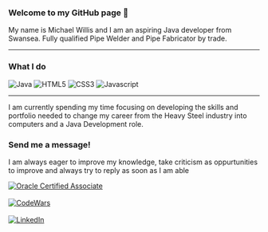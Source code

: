 ### Welcome to my GitHub page 👋

My name is Michael Willis and I am an aspiring Java developer from Swansea. Fully qualified Pipe Welder and Pipe Fabricator by trade.

---

### What I do

<P>
<img alt="Java" src="https://img.shields.io/badge/Java-007396?logo=java&logoColor=white&style=for-the-badge" />
<img alt="HTML5" src="https://img.shields.io/badge/HTML5-E34F26?logo=html5&logoColor=white&style=for-the-badge" />
<img alt="CSS3" src="https://img.shields.io/badge/CSS3-1572B6?logo=css3&logoColor=white&style=for-the-badge" />
<img alt="Javascript" src="https://img.shields.io/badge/Javascript-F7DF1E?logo=javascript&logoColor=black&style=for-the-badge" />
</p>

---

I am currently spending my time focusing on developing the skills and portfolio needed to change my career from the Heavy Steel industry into computers and a Java Development role.

### Send me a message!

I am always eager to improve my knowledge, take criticism as oppurtunities to improve and always try to reply as soon as I am able


<a href="https://www.credly.com/earner/earned/badge/8405b3b9-5a59-4835-ab53-425820d25993">
   <img alt="Oracle Certified Associate" src="https://images.credly.com/size/220x220/images/a9848abf-f8bd-474d-a9b4-6086da11a916/Oracle_Associates_Badge__1_.png" />
</a>
<br><br>
<a href="https://www.codewars.com/users/Michael%20Willis">
   <img alt="CodeWars" src="https://www.codewars.com/users/Michael%20Willis/badges/large" />
</a>
<br><br>
<a href="https://www.linkedin.com/in/michael-willis-2918b6216/">
   <img alt="LinkedIn" src="https://img.shields.io/badge/linkedin-0A66C2?logo=LinkedIn&logoColor=white&style=for-the-badge&logo=appveyor" />
</a>
